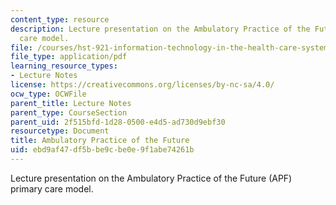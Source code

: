 ```yaml
---
content_type: resource
description: Lecture presentation on the Ambulatory Practice of the Future (APF) primary
  care model.
file: /courses/hst-921-information-technology-in-the-health-care-system-of-the-future-spring-2009/ebd9af47df5bbe9cbe0e9f1abe74261b_MITHST_921S09_lec07_judge.pdf
file_type: application/pdf
learning_resource_types:
- Lecture Notes
license: https://creativecommons.org/licenses/by-nc-sa/4.0/
ocw_type: OCWFile
parent_title: Lecture Notes
parent_type: CourseSection
parent_uid: 2f515bfd-1d28-0500-e4d5-ad730d9ebf30
resourcetype: Document
title: Ambulatory Practice of the Future
uid: ebd9af47-df5b-be9c-be0e-9f1abe74261b
---
```

Lecture presentation on the Ambulatory Practice of the Future (APF) primary care model.